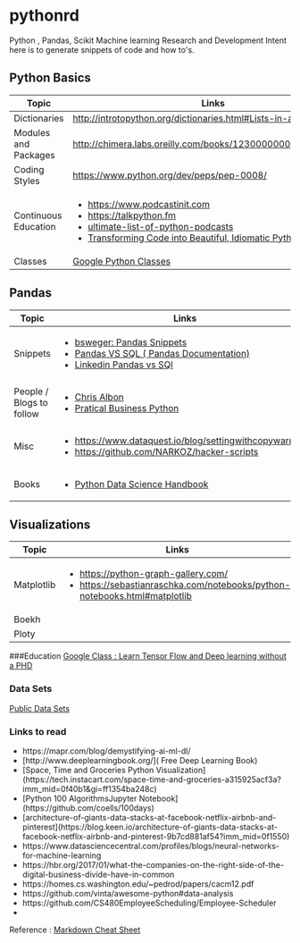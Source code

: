 # pythonrd
Python , Pandas, Scikit  Machine learning  Research and Development
Intent here is to generate snippets of code and how to's.
## Python Basics

| Topic                 | Links |
| ---                   | --- |
| Dictionaries          | http://introtopython.org/dictionaries.html#Lists-in-a-dictionary|
| Modules and Packages  | http://chimera.labs.oreilly.com/books/1230000000393/ch10.html |
| Coding Styles         | https://www.python.org/dev/peps/pep-0008/ |
|Continuous Education   | <ul><li>https://www.podcastinit.com</li><li>https://talkpython.fm</li><li>[ultimate-list-of-python-podcasts](https://dbader.org/blog/ultimate-list-of-python-podcasts)</li><li>[Transforming Code into Beautiful, Idiomatic Python](https://www.youtube.com/watch?v=OSGv2VnC0go&t=1708s)</li></ul>|
|Classes                | [Google Python Classes](https://developers.google.com/edu/python/)|

## Pandas
| Topic                 | Links |
| ---                   | --- |
| Snippets | <ul><li>[bsweger: Pandas Snippets](https://gist.github.com/bsweger/e5817488d161f37dcbd2)</li><li>[Pandas VS SQL ( Pandas Documentation)](https://pandas.pydata.org/pandas-docs/stable/comparison_with_sql.html) </li>  <li>[Linkedin Pandas vs SQl](https://www.linkedin.com/pulse/sql-operations-data-using-python-part-1-simple-select-onyshchenko/) </li></ul>|
| People / Blogs to follow   |<ul><li>[Chris Albon](https://chrisalbon.com/) </li><li>[Pratical Business Python](http://pbpython.com/)</li></ul> |
| Misc   |   <ul><li> https://www.dataquest.io/blog/settingwithcopywarning/</li> <li>https://github.com/NARKOZ/hacker-scripts</li></ul>|
| Books      |   <ul><li>[Python Data Science  Handbook](https://jakevdp.github.io/PythonDataScienceHandbook/index.html)| [Jupyter Notebooks] (http://nbviewer.jupyter.org/github/jakevdp/PythonDataScienceHandbook/blob/master/notebooks/Index.ipynb)/li><li>[Pratical Business Python](http://pbpython.com)</li></ul>|

## Visualizations
| Topic                 | Links |
| ---                   | --- |
|   Matplotlib    | <ul><li>https://python-graph-gallery.com/  </li><li> https://sebastianraschka.com/notebooks/python-notebooks.html#matplotlib </li> </ul>|          |
| Boekh       |           |
| Ploty       |           |


###Education
[Google Class : Learn Tensor Flow and Deep learning without a PHD](https://cloud.google.com/blog/big-data/2017/01/learn-tensorflow-and-deep-learning-without-a-phd)

### Data Sets 
[Public Data Sets](https://github.com/caesar0301/awesome-public-datasets#complex-networks)
### Links to read
<ul>
  <li>https://mapr.com/blog/demystifying-ai-ml-dl/</li>
  <li>[http://www.deeplearningbook.org/]( Free Deep Learning Book)</li>
  <li>[Space, Time and Groceries Python Visualization](https://tech.instacart.com/space-time-and-groceries-a315925acf3a?imm_mid=0f40b1&gi=ff1354ba248c)</li>
  <li>[Python 100 AlgorithmsJupyter Notebook](https://github.com/coells/100days)</li>
  <li>[architecture-of-giants-data-stacks-at-facebook-netflix-airbnb-and-pinterest](https://blog.keen.io/architecture-of-giants-data-stacks-at-facebook-netflix-airbnb-and-pinterest-9b7cd881af54?imm_mid=0f1550)</li>
  <li>https://www.datasciencecentral.com/profiles/blogs/neural-networks-for-machine-learning</li>
  <li>https://hbr.org/2017/01/what-the-companies-on-the-right-side-of-the-digital-business-divide-have-in-common</li>
  <li>https://homes.cs.washington.edu/~pedrod/papers/cacm12.pdf</li>
  <li>https://github.com/vinta/awesome-python#data-analysis</li>
  <li>https://github.com/CS480EmployeeScheduling/Employee-Scheduler</li>
  <li></li>
</ul>













Reference : [Markdown Cheat Sheet](https://github.com/adam-p/markdown-here/wiki/Markdown-Cheatsheet#links)
